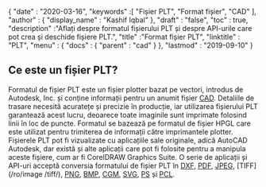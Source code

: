 {
  "date" : "2020-03-16",
  "keywords" :[ "Fișier PLT", "Format fișier", "CAD" ],
  "author" : {
    "display_name" : "Kashif Iqbal"
},
  "draft" : "false",
  "toc" : true,
  "description" :"Aflați despre formatul fișierului PLT și despre API-urile care pot crea și deschide fișiere PLT.",
  "title" :"Format fișier PLT",
  "linktitle" : "PLT",
  "menu" : {
    "docs" : {
      "parent" : "cad"
}
},
  "lastmod" : "2019-09-10"
}

## Ce este un fișier PLT?

Formatul de fișier PLT este un fișier plotter bazat pe vectori, introdus de Autodesk, Inc. și conține informații pentru un anumit fișier [CAD](/ro/cad/). Detaliile de trasare necesită acuratețe și precizie în producție, iar utilizarea fișierului PLT garantează acest lucru, deoarece toate imaginile sunt imprimate folosind linii în loc de puncte. Formatul se bazează pe formatul de fișier HPGL care este utilizat pentru trimiterea de informații către imprimantele plotter. Fișierele PLT pot fi vizualizate cu aplicațiile sale originale, adică AutoCAD Autodesk, dar există și alte aplicații care pot fi folosite pentru a manipula aceste fișiere, cum ar fi CorelDRAW Graphics Suite. O serie de aplicații și API-uri acceptă conversia formatului de fișier PLT în [DXF](/ro/cad/dxf/), [PDF](/ro/pdf/), [JPEG](/ro/image/jpeg/), [TIFF](/ro/image /tiff/), [PNG](/ro/image/png/), [BMP](/ro/image/bmp/), [CGM](/ro/page-description-language/cgm/), [SVG](/ro/page-description-language/svg/), [PS](/ro/page-description-language/ps/) și [PCL](/ro/page-description-language/pcl/).

